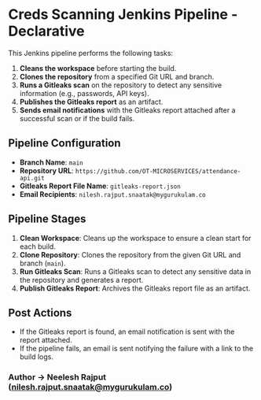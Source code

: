 # Creds Scanning Jenkins Pipeline - Declarative

This Jenkins pipeline performs the following tasks:

1. **Cleans the workspace** before starting the build.
2. **Clones the repository** from a specified Git URL and branch.
3. **Runs a Gitleaks scan** on the repository to detect any sensitive information (e.g., passwords, API keys).
4. **Publishes the Gitleaks report** as an artifact.
5. **Sends email notifications** with the Gitleaks report attached after a successful scan or if the build fails.

## Pipeline Configuration

- **Branch Name**: `main`
- **Repository URL**: `https://github.com/OT-MICROSERVICES/attendance-api.git`
- **Gitleaks Report File Name**: `gitleaks-report.json`
- **Email Recipients**: `nilesh.rajput.snaatak@mygurukulam.co`

## Pipeline Stages

1. **Clean Workspace**: Cleans up the workspace to ensure a clean start for each build.
2. **Clone Repository**: Clones the repository from the given Git URL and branch (`main`).
3. **Run Gitleaks Scan**: Runs a Gitleaks scan to detect any sensitive data in the repository and generates a report.
4. **Publish Gitleaks Report**: Archives the Gitleaks report file as an artifact.

## Post Actions

- If the Gitleaks report is found, an email notification is sent with the report attached.
- If the pipeline fails, an email is sent notifying the failure with a link to the build logs.

### Author -> Neelesh Rajput (nilesh.rajput.snaatak@mygurukulam.co)
